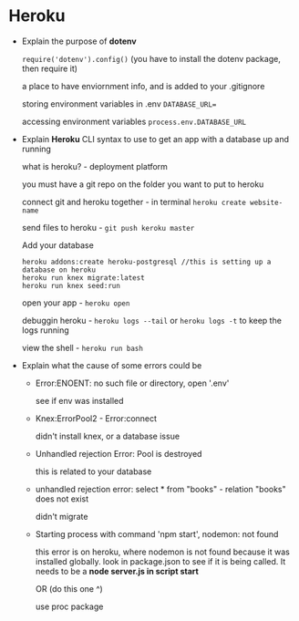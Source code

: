 # Heroku

- Explain the purpose of **dotenv**

  `require('dotenv').config()` (you have to install the dotenv package, then require it)

  a place to have enviornment info, and is added to your .gitignore

  storing  environment variables in .env `DATABASE_URL=`

  accessing environment variables `process.env.DATABASE_URL`

- Explain **Heroku** CLI syntax to use to get an app with a database up and running

  what is heroku? - deployment platform

  you must have a git repo on the folder you want to put to heroku

  connect git and heroku together - in terminal `heroku create website-name`

  send files to heroku - `git push keroku master`

  Add your database

  ```terminal
  heroku addons:create heroku-postgresql //this is setting up a database on heroku
  heroku run knex migrate:latest
  heroku run knex seed:run
  ```

  open your app - `heroku open`

  debuggin heroku - `heroku logs --tail` or `heroku logs -t` to keep the logs running

  view the shell - `heroku run bash`

- Explain what the cause of some errors could be

  - Error:ENOENT: no such file or directory, open '.env'

    see if env was installed

  - Knex:ErrorPool2 - Error:connect

    didn't install knex, or a database issue

  - Unhandled rejection Error: Pool is destroyed

    this is related to your database

  - unhandled rejection error: select * from "books" - relation "books" does not exist

    didn't migrate

  - Starting process with command 'npm start', nodemon: not found

    this error is on heroku, where nodemon is not found because it was installed globally. look in package.json to see if it is being called. It needs to be a **node server.js in script start**

    OR (do this one ^)

    use proc package